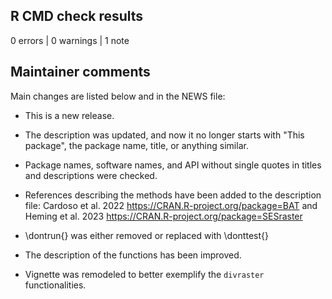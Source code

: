 ## R CMD check results

0 errors | 0 warnings | 1 note

## Maintainer comments
Main changes are listed below and in the NEWS file:

* This is a new release.

* The description was updated, and now it no longer starts with "This package", the package name, title, or anything similar.

* Package names, software names, and API without single quotes in titles and descriptions were checked.

* References describing the methods have been added to the description file: Cardoso et al. 2022 <https://CRAN.R-project.org/package=BAT> and Heming et al. 2023 <https://CRAN.R-project.org/package=SESraster>

* \dontrun{} was either removed or replaced with \donttest{}

* The description of the functions has been improved.

* Vignette was remodeled to better exemplify the `divraster` functionalities.
